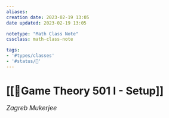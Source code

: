 ```yaml
---
aliases:
creation date: 2023-02-19 13:05
date updated: 2023-02-19 13:05

notetype: "Math Class Note"
cssclass: math-class-note

tags: 
- '#types/classes'
- '#status/🚧'
---
```


# [[🚧Game Theory 501 I - Setup]]
<span style = "font-size:120%"><i >Zagreb Mukerjee </i></span>


